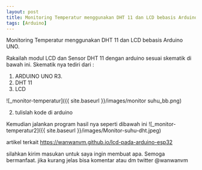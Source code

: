 ```yaml
---
layout: post
title: Monitoring Temperatur menggunakan DHT 11 dan LCD bebasis Arduino UNO
tags: [Arduino]
---
```


 
Monitoring Temperatur menggunakan DHT 11 dan LCD bebasis Arduino UNO. 


Rakailah modul LCD dan Sensor DHT 11 dengan arduino sesuai skematik di bawah ini. 
Skematik nya tediri dari :
1. ARDUINO UNO R3.
2. DHT 11
3. LCD

![_monitor-temperatur]({{ site.baseurl }}/images/monitor suhu_bb.png)

2. tulislah kode di arduino
<script src="https://gist.github.com/wanwanvm/749009a070341046d2b99fa409d5fb36.js"></script>

Kemudian jalankan program hasil nya seperti dibawah ini
![_monitor-temperatur2]({{ site.baseurl }}/images/Monitor-suhu-dht.jpeg)

artikel terkait <a href="https://wanwanvm.github.io/lcd-pada-arduino-esp32">https://wanwanvm.github.io/lcd-pada-arduino-esp32</a>

silahkan kirim masukan untuk saya ingin membuat apa. Semoga bermanfaat.
jika kurang jelas bisa komentar atau dm twitter @wanwanvm
